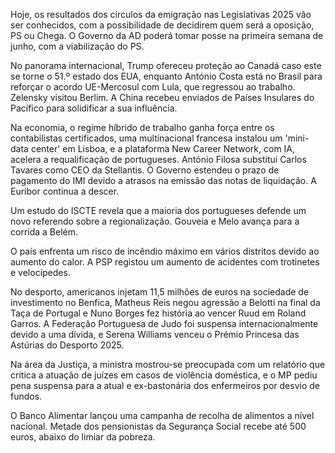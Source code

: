 Hoje, os resultados dos círculos da emigração nas Legislativas 2025 vão ser conhecidos, com a possibilidade de decidirem quem será a oposição, PS ou Chega. O Governo da AD poderá tomar posse na primeira semana de junho, com a viabilização do PS.

No panorama internacional, Trump ofereceu proteção ao Canadá caso este se torne o 51.º estado dos EUA, enquanto António Costa está no Brasil para reforçar o acordo UE-Mercosul com Lula, que regressou ao trabalho. Zelensky visitou Berlim. A China recebeu enviados de Países Insulares do Pacífico para solidificar a sua influência.

Na economia, o regime híbrido de trabalho ganha força entre os contabilistas certificados, uma multinacional francesa instalou um 'mini-data center' em Lisboa, e a plataforma New Career Network, com IA, acelera a requalificação de portugueses. António Filosa substitui Carlos Tavares como CEO da Stellantis. O Governo estendeu o prazo de pagamento do IMI devido a atrasos na emissão das notas de liquidação. A Euribor continua a descer.

Um estudo do ISCTE revela que a maioria dos portugueses defende um novo referendo sobre a regionalização. Gouveia e Melo avança para a corrida a Belém.

O país enfrenta um risco de incêndio máximo em vários distritos devido ao aumento do calor. A PSP registou um aumento de acidentes com trotinetes e velocípedes.

No desporto, americanos injetam 11,5 milhões de euros na sociedade de investimento no Benfica, Matheus Reis negou agressão a Belotti na final da Taça de Portugal e Nuno Borges fez história ao vencer Ruud em Roland Garros. A Federação Portuguesa de Judo foi suspensa internacionalmente devido a uma dívida, e Serena Williams venceu o Prémio Princesa das Astúrias do Desporto 2025.

Na área da Justiça, a ministra mostrou-se preocupada com um relatório que critica a atuação de juízes em casos de violência doméstica, e o MP pediu pena suspensa para a atual e ex-bastonária dos enfermeiros por desvio de fundos.

O Banco Alimentar lançou uma campanha de recolha de alimentos a nível nacional. Metade dos pensionistas da Segurança Social recebe até 500 euros, abaixo do limiar da pobreza.